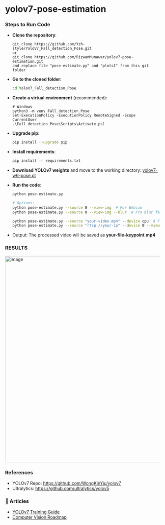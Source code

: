 # yolov7-pose-estimation

### Steps to Run Code

- **Clone the repository**:
  ```
  git clone https://github.com/Yzh-style/YoloV7_Fall_detection_Pose.git
  or
  git clone https://github.com/RizwanMunawar/yolov7-pose-estimation.git
  and replace file "pose-estimate.py" and "plots1" from this git folder
  ```
- **Go to the cloned folder**:

  ```bash
  cd YoloV7_Fall_detection_Pose
  ```
- **Create a virtual environment** (recommended):
  ```
  # Windows
  python3 -m venv Fall_detection_Pose
  Set-ExecutionPolicy -ExecutionPolicy RemoteSigned -Scope CurrentUser
  .\Fall_detection_Pose\Scripts\Activate.ps1
  ```
- **Upgrade pip**:
  ```bash
  pip install --upgrade pip
  ```
- **Install requirements**:
  ```bash
  pip install -r requirements.txt
  ```
- **Download YOLOv7 weights** and move to the working directory:
  [yolov7-w6-pose.pt](https://github.com/WongKinYiu/yolov7/releases/download/v0.1/yolov7-w6-pose.pt)

- **Run the code**:
  ```bash
  python pose-estimate.py

  # Options:
  python pose-estimate.py --source 0 --view-img  # For Webcam
  python pose-estimate.py --source 0 --view-img --blur  # Fro blur face function

  python pose-estimate.py --source "your-video.mp4" --device cpu  # For CPU
  python pose-estimate.py --source "rtsp://your-ip" --device 0 --view-img  # For LiveStream
  ```

- Output: The processed video will be saved as **your-file-keypoint.mp4**

### RESULTS

<img width="1764" height="669" alt="image" src="https://github.com/user-attachments/assets/a48f198d-e877-47ec-9ee1-30ced6e83646" />

### References
- YOLOv7 Repo: https://github.com/WongKinYiu/yolov7
- Ultralytics: https://github.com/ultralytics/yolov5

### 📖 Articles
- [YOLOv7 Training Guide](https://medium.com/augmented-startups/yolov7-training-on-custom-data-b86d23e6623)
- [Computer Vision Roadmap](https://medium.com/augmented-startups/roadmap-for-computer-vision-engineer-45167b94518c)
